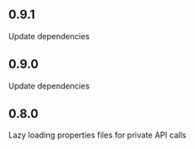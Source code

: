 ## 0.9.1

Update dependencies

## 0.9.0

Update dependencies

## 0.8.0

Lazy loading properties files for private API calls